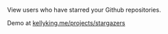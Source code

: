 View users who have starred your Github repositories.

Demo at [kellyking.me/projects/stargazers](http://www.kellyking.me/projects/stargazers/)